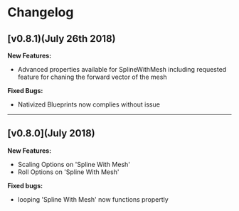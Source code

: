 # Changelog

## [v0.8.1)(July 26th 2018)

**New Features:**

 - Advanced properties available for SplineWithMesh including requested feature for chaning the forward vector of the mesh

**Fixed Bugs:**

- Nativized Blueprints now complies without issue

---

## [v0.8.0](July 2018)


**New Features:**

- Scaling Options on 'Spline With Mesh'
- Roll Options on 'Spline With Mesh'

**Fixed bugs:**

- looping 'Spline With Mesh' now functions propertly



